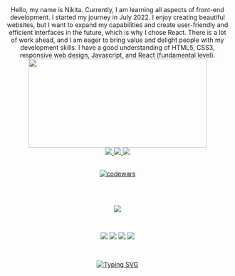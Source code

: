 <div align="center" dir="auto">
 Hello, my name is Nikita. Currently, I am learning all aspects of front-end development. I started my journey in July 2022. I enjoy creating beautiful websites, but I want to expand my capabilities and create user-friendly and efficient interfaces in the future, which is why I chose React. There is a lot of work ahead, and I am eager to bring value and delight people with my development skills. I have a good understanding of HTML5, CSS3, responsive web design, Javascript, and React (fundamental level).
 
 <img src="https://user-images.githubusercontent.com/109273510/219876919-a2c4de08-4dc4-469d-b991-c1694a02c921.gif" width="400px" height="200px">
 <br />

 <a href="https://www.facebook.com/nikita.prokhorskiy/" target="_blank" >
  <img src="https://img.shields.io/badge/Facebook-turquoise.svg?&amp;style=for-the-badge&amp;logo=Facebook&amp;logoColor=white" />
 </a>

 <a href="https://t.me/proxxximo" target="_blank">
  <img src="https://img.shields.io/badge/Telegram-turquoise.svg?&amp;style=for-the-badge&amp;logo=Telegram&amp;logoColor=white" />
 </a>

 <a href="https://www.linkedin.com/in/nikita-prokhorskiy-624ab2265/" target="_blank">
  <img src="https://img.shields.io/badge/LinkedIn-turquoise.svg?&amp;style=for-the-badge&amp;logo=LinkedIn&amp;logoColor=white" />
 </a> 
 <div />

 <br />
 
 [![codewars](https://www.codewars.com/users/proxxximo/badges/large)](https://www.codewars.com/users/proxxximo)   

<br />



<br />

![](http://github-profile-summary-cards.vercel.app/api/cards/profile-details?username=proxxximo&theme=2077)

<br />

![](http://github-profile-summary-cards.vercel.app/api/cards/repos-per-language?username=proxxximo&theme=2077)
![](http://github-profile-summary-cards.vercel.app/api/cards/most-commit-language?username=proxxximo&theme=2077)
![](http://github-profile-summary-cards.vercel.app/api/cards/stats?username=proxxximo&theme=2077)
![](http://github-profile-summary-cards.vercel.app/api/cards/productive-time?username=proxxximo&theme=2077&utcOffset=8)

<br />
 

[![Typing SVG](https://readme-typing-svg.herokuapp.com?font=Fira+Code&weight=500&size=24&pause=1000&color=0EF6F7&width=435&lines=🚀+Languages+and+Tools+🚀)](https://git.io/typing-svg)
 
 <div/>
